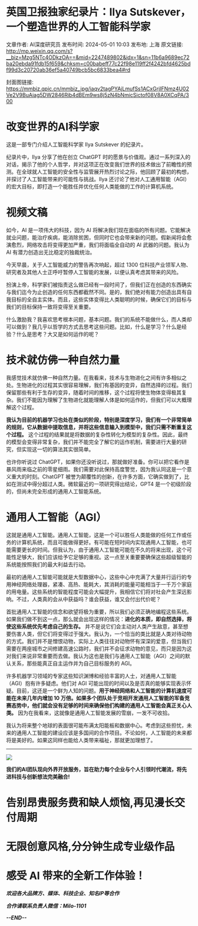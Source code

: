# 英国卫报独家纪录片：Ilya Sutskever，一个塑造世界的人工智能科学家

文章作者: AI深度研究员
发布时间: 2024-05-01 10:03
发布地: 上海
原文链接: http://mp.weixin.qq.com/s?__biz=Mzg5NTc4ODkzOA==&mid=2247489802&idx=1&sn=11b6a9689ec72ba20ebda91fdb15f659&chksm=c00babeff77c22f98e119ff2f4242bfd4625bdf99d3c20720ab36ef5a40749bcb5bc6833bea4#rd

封面图链接: https://mmbiz.qpic.cn/mmbiz_jpg/iaqv2tagPYAjLmufSs1ACxGrjIFNmz4U02Ve2V9BuAiag5DW2846Rib4dBEm9ws8j5zN4bNmicSictof08V8A0XCqPA/300

#  改变世界的AI科学家

这是一部专门介绍人工智能科学家 Ilya Sutskever 的纪录片。

纪录片中，Ilya 分享了他在创立 ChatGPT
时的愿景与价值观。通过一系列深入的对话，揭示了他的个人哲学，并对这项正在改变我们世界的技术做出了前瞻性的预测。在全球就人工智能的安全性与监管展开热烈讨论之际，他回顾了最初的构想，并探讨了人工智能带来的可能性与挑战。Ilya
还讨论了他对人工通用智能（AGI）的宏大目标，即打造一个能胜任并优化任何人类能做的工作的计算机系统。

# **视频文稿**

如今，AI 是一项伟大的科技，因为 AI
将解决我们现在面临的所有问题。它能解决就业问题，能治疗疾病，能消除贫困，但同时它也会带来新的问题。假新闻将会愈演愈烈，网络攻击将变得更加严重，我们将面临全自动的
AI 武器的问题。我认为 AI 有潜力创造出无比稳定的独裁统治。

今天早晨，关于人工智能威力的警告再次响起，超过 1300 位科技产业领军人物、研究者及其他人士正呼吁暂停人工智能的发展，以便认真考虑其带来的风险。

扮演上帝，科学家们被指责这么做已经有一段时间了，但我们正在创造的东西确实与我们迄今为止创造的任何东西都截然不同。是的，我们绝对有能力创造出具有自我目标的全自主实体。而且，这些实体变得比人类聪明的时候，确保它们的目标与我们的目标保持一致将变得至关重要。

什么激励我？我喜欢思考根本问题，基本问题。我们的系统不能做什么，而人类却可以做到？我几乎以哲学的方式去思考这些问题。比如，什么是学习？什么是经验？什么是思考？大又是如何运作的呢？

# 技术就仿佛一种自然力量

我感觉技术就仿佛一种自然力量。在我看来，技术与生物进化之间有许多相似之处。生物进化的过程其实很容易理解，我们有基因的变异，自然选择的过程。我们保留那些有利于生存的变异，随着时间的推移，这个过程将使生物体变得极其复杂。我们不能因为理解了生物进化就能理解人体是如何运作的，但我们可以大概理解这个过程。

**我认为目前的机器学习也处在类似的阶段，特别是深度学习，我们有一个非常简单的规则，它从数据中提取信息，并将这些信息输入到模型中，我们只需不断重复这个过程。**
这个过程的结果就是将数据的复杂性转化为模型的复杂性。因此，最终的模型会变得非常复杂，我们并不能完全了解它的运作机制，需要进行大量的研究，但实现这一切的算法其实很简单。

也许你听说过
ChatGPT，如果你还没听说过，那就做好准备。你可以把它看作是暴风雨来临之前的零星细雨。我们需要对此保持高度警觉，因为我认同这是一个意义重大的时刻。ChatGPT
被誉为颠覆性的创新，在许多方面，它确实做到了，比如在测试中得分超过人类。微软最近的一项研究得出结论，GPT4
是一个初级阶段的，但尚未完全形成的通用人工智能系统。

# 通用人工智能（AGI）

这就是通用人工智能。通用人工智能，这是一个可以胜任人类能做的任何工作或任务的计算机系统，而且可能做得更好。有可能在短时间内实现通用人工智能，也可能需要更长的时间。但我认为，由于通用人工智能可能在不久的将来出现，这个可能性足够大，我们应该给予它足够的重视。这一点至关重要要确保这些超级智能的系统能按照我们的最大利益去行动。

最初的通用人工智能可能就是大型数据中心，这些中心中充满了大量并行运行的专用神经网络处理器，紧凑、高热、能耗大，其消耗的能量可能相当于一千万个家庭的用电量。这些系统的智能程度可能会大幅提升，我相信它们将对社会产生深远影响。不过，人类真的会从中获益吗？谁会获益，谁又会付出代价呢？

首批通用人工智能的信念和欲望将极为重要，所以我们必须正确地编程这些系统。如果我们做不到这一点，那么就会出现这样的情况：**进化的本质，即自然选择，将使这些系统优先考虑自己的生存。**
并不是说它们会主动对人类产生敌意，甚至想要伤害人类，但它们将变得过于强大。我认为，一个恰当的类比就是人类对待动物的方式。我们并不是憎恨动物，实际上人类往往对动物怀有深深的爱意，但当我们需要在两座城市之间修建高速公路时，我们并不会征求动物的意见，而只是因为这对我们来说非常重要而去做。我认为这也是我们与通用人工智能（AGI）之间的默认关系，那些能真正自主运作并为自己目标服务的
AGI。

许多机器学习领域的专家这些知识渊博和经验丰富的人士，对通用人工智能（AGI）抱有许多疑虑。他们对 AGI
可能出现的时间以及是否真的能够实现表示怀疑。目前，这还是一个鲜为人知的问题。**用于神经网络和人工智能的计算机速度可能在未来几年内增加 10
万倍。如果多个团队处于竞相开发通用人工智能的军备竞赛态势中，他们就会没有足够的时间来确保他们构建的通用人工智能会真正关心人类。**
因为在我看来，这就像是通用人工智能发展的雪崩，一发不可收拾。

我认为将来整个地球的表面很可能布满太阳能板和数据中心。考虑到这些担忧，未来的通用人工智能的建设应该是多国间的合作项目。不论如何，人工智能的未来都将是美好的。如果这同样也能给人类带来福祉，那就更加理想了。

* * *

![](https://mmbiz.qpic.cn/mmbiz_png/iaqv2tagPYAhtRhTOjz2QwH4dIlC3YUcYbaicMEwjqQqh06Yhdd7EH3r9wiaMRArLz0a6Zhx6uiaUD7hguPfbY0nAg/640?wx_fmt=png&from=appmsg)

  

**我们的AI团队现向外界开放服务，旨在助力每个企业与个人引领时代潮流，将先进科技与创新想法完美融合!**

#  告别昂贵服务费和缺人烦恼,再见漫长交付周期

# 无限创意风格,分分钟生成专业级作品

# 感受 AI 带来的全新工作体验！

 _**欢迎各大品牌方、媒体、科技企业、知名IP等合作**_

 _**合作请联系负责人微信：Milo-1101**_

 _**\--END--**_

